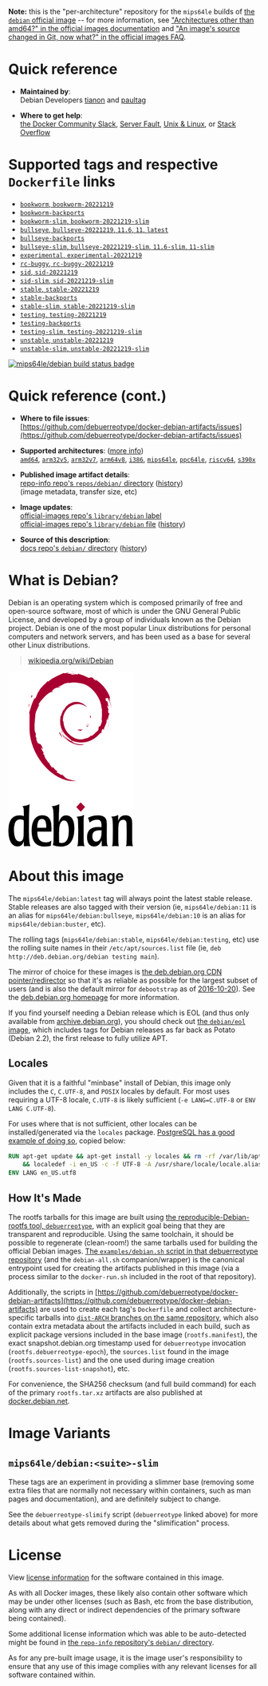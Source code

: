 <!--

********************************************************************************

WARNING:

    DO NOT EDIT "debian/README.md"

    IT IS AUTO-GENERATED

    (from the other files in "debian/" combined with a set of templates)

********************************************************************************

-->

**Note:** this is the "per-architecture" repository for the `mips64le` builds of [the `debian` official image](https://hub.docker.com/_/debian) -- for more information, see ["Architectures other than amd64?" in the official images documentation](https://github.com/docker-library/official-images#architectures-other-than-amd64) and ["An image's source changed in Git, now what?" in the official images FAQ](https://github.com/docker-library/faq#an-images-source-changed-in-git-now-what).

# Quick reference

-	**Maintained by**:  
	Debian Developers [tianon](https://qa.debian.org/developer.php?login=tianon) and [paultag](https://qa.debian.org/developer.php?login=paultag)

-	**Where to get help**:  
	[the Docker Community Slack](https://dockr.ly/comm-slack), [Server Fault](https://serverfault.com/help/on-topic), [Unix & Linux](https://unix.stackexchange.com/help/on-topic), or [Stack Overflow](https://stackoverflow.com/help/on-topic)

# Supported tags and respective `Dockerfile` links

-	[`bookworm`, `bookworm-20221219`](https://github.com/debuerreotype/docker-debian-artifacts/blob/b8d158d5c123fc8f9251abea57107cda4eb0b449/bookworm/Dockerfile)
-	[`bookworm-backports`](https://github.com/debuerreotype/docker-debian-artifacts/blob/b8d158d5c123fc8f9251abea57107cda4eb0b449/bookworm/backports/Dockerfile)
-	[`bookworm-slim`, `bookworm-20221219-slim`](https://github.com/debuerreotype/docker-debian-artifacts/blob/b8d158d5c123fc8f9251abea57107cda4eb0b449/bookworm/slim/Dockerfile)
-	[`bullseye`, `bullseye-20221219`, `11.6`, `11`, `latest`](https://github.com/debuerreotype/docker-debian-artifacts/blob/b8d158d5c123fc8f9251abea57107cda4eb0b449/bullseye/Dockerfile)
-	[`bullseye-backports`](https://github.com/debuerreotype/docker-debian-artifacts/blob/b8d158d5c123fc8f9251abea57107cda4eb0b449/bullseye/backports/Dockerfile)
-	[`bullseye-slim`, `bullseye-20221219-slim`, `11.6-slim`, `11-slim`](https://github.com/debuerreotype/docker-debian-artifacts/blob/b8d158d5c123fc8f9251abea57107cda4eb0b449/bullseye/slim/Dockerfile)
-	[`experimental`, `experimental-20221219`](https://github.com/debuerreotype/docker-debian-artifacts/blob/b8d158d5c123fc8f9251abea57107cda4eb0b449/experimental/Dockerfile)
-	[`rc-buggy`, `rc-buggy-20221219`](https://github.com/debuerreotype/docker-debian-artifacts/blob/b8d158d5c123fc8f9251abea57107cda4eb0b449/rc-buggy/Dockerfile)
-	[`sid`, `sid-20221219`](https://github.com/debuerreotype/docker-debian-artifacts/blob/b8d158d5c123fc8f9251abea57107cda4eb0b449/sid/Dockerfile)
-	[`sid-slim`, `sid-20221219-slim`](https://github.com/debuerreotype/docker-debian-artifacts/blob/b8d158d5c123fc8f9251abea57107cda4eb0b449/sid/slim/Dockerfile)
-	[`stable`, `stable-20221219`](https://github.com/debuerreotype/docker-debian-artifacts/blob/b8d158d5c123fc8f9251abea57107cda4eb0b449/stable/Dockerfile)
-	[`stable-backports`](https://github.com/debuerreotype/docker-debian-artifacts/blob/b8d158d5c123fc8f9251abea57107cda4eb0b449/stable/backports/Dockerfile)
-	[`stable-slim`, `stable-20221219-slim`](https://github.com/debuerreotype/docker-debian-artifacts/blob/b8d158d5c123fc8f9251abea57107cda4eb0b449/stable/slim/Dockerfile)
-	[`testing`, `testing-20221219`](https://github.com/debuerreotype/docker-debian-artifacts/blob/b8d158d5c123fc8f9251abea57107cda4eb0b449/testing/Dockerfile)
-	[`testing-backports`](https://github.com/debuerreotype/docker-debian-artifacts/blob/b8d158d5c123fc8f9251abea57107cda4eb0b449/testing/backports/Dockerfile)
-	[`testing-slim`, `testing-20221219-slim`](https://github.com/debuerreotype/docker-debian-artifacts/blob/b8d158d5c123fc8f9251abea57107cda4eb0b449/testing/slim/Dockerfile)
-	[`unstable`, `unstable-20221219`](https://github.com/debuerreotype/docker-debian-artifacts/blob/b8d158d5c123fc8f9251abea57107cda4eb0b449/unstable/Dockerfile)
-	[`unstable-slim`, `unstable-20221219-slim`](https://github.com/debuerreotype/docker-debian-artifacts/blob/b8d158d5c123fc8f9251abea57107cda4eb0b449/unstable/slim/Dockerfile)

[![mips64le/debian build status badge](https://img.shields.io/jenkins/s/https/doi-janky.infosiftr.net/job/multiarch/job/mips64le/job/debian.svg?label=mips64le/debian%20%20build%20job)](https://doi-janky.infosiftr.net/job/multiarch/job/mips64le/job/debian/)

# Quick reference (cont.)

-	**Where to file issues**:  
	[https://github.com/debuerreotype/docker-debian-artifacts/issues](https://github.com/debuerreotype/docker-debian-artifacts/issues)

-	**Supported architectures**: ([more info](https://github.com/docker-library/official-images#architectures-other-than-amd64))  
	[`amd64`](https://hub.docker.com/r/amd64/debian/), [`arm32v5`](https://hub.docker.com/r/arm32v5/debian/), [`arm32v7`](https://hub.docker.com/r/arm32v7/debian/), [`arm64v8`](https://hub.docker.com/r/arm64v8/debian/), [`i386`](https://hub.docker.com/r/i386/debian/), [`mips64le`](https://hub.docker.com/r/mips64le/debian/), [`ppc64le`](https://hub.docker.com/r/ppc64le/debian/), [`riscv64`](https://hub.docker.com/r/riscv64/debian/), [`s390x`](https://hub.docker.com/r/s390x/debian/)

-	**Published image artifact details**:  
	[repo-info repo's `repos/debian/` directory](https://github.com/docker-library/repo-info/blob/master/repos/debian) ([history](https://github.com/docker-library/repo-info/commits/master/repos/debian))  
	(image metadata, transfer size, etc)

-	**Image updates**:  
	[official-images repo's `library/debian` label](https://github.com/docker-library/official-images/issues?q=label%3Alibrary%2Fdebian)  
	[official-images repo's `library/debian` file](https://github.com/docker-library/official-images/blob/master/library/debian) ([history](https://github.com/docker-library/official-images/commits/master/library/debian))

-	**Source of this description**:  
	[docs repo's `debian/` directory](https://github.com/docker-library/docs/tree/master/debian) ([history](https://github.com/docker-library/docs/commits/master/debian))

# What is Debian?

Debian is an operating system which is composed primarily of free and open-source software, most of which is under the GNU General Public License, and developed by a group of individuals known as the Debian project. Debian is one of the most popular Linux distributions for personal computers and network servers, and has been used as a base for several other Linux distributions.

> [wikipedia.org/wiki/Debian](https://en.wikipedia.org/wiki/Debian)

![logo](https://raw.githubusercontent.com/docker-library/docs/b449be7df57e9ed9086bb5821bfb5d6cdc5d67a4/debian/logo.png)

# About this image

The `mips64le/debian:latest` tag will always point the latest stable release. Stable releases are also tagged with their version (ie, `mips64le/debian:11` is an alias for `mips64le/debian:bullseye`, `mips64le/debian:10` is an alias for `mips64le/debian:buster`, etc).

The rolling tags (`mips64le/debian:stable`, `mips64le/debian:testing`, etc) use the rolling suite names in their `/etc/apt/sources.list` file (ie, `deb http://deb.debian.org/debian testing main`).

The mirror of choice for these images is [the deb.debian.org CDN pointer/redirector](https://deb.debian.org) so that it's as reliable as possible for the largest subset of users (and is also the default mirror for `debootstrap` as of [2016-10-20](https://anonscm.debian.org/cgit/d-i/debootstrap.git/commit/?id=9e8bc60ad1ccf3a25ce7890526b70059f3e770de)). See the [deb.debian.org homepage](https://deb.debian.org) for more information.

If you find yourself needing a Debian release which is EOL (and thus only available from [archive.debian.org](http://archive.debian.org)), you should check out [the `debian/eol` image](https://hub.docker.com/r/debian/eol/), which includes tags for Debian releases as far back as Potato (Debian 2.2), the first release to fully utilize APT.

## Locales

Given that it is a faithful "minbase" install of Debian, this image only includes the `C`, `C.UTF-8`, and `POSIX` locales by default. For most uses requiring a UTF-8 locale, `C.UTF-8` is likely sufficient (`-e LANG=C.UTF-8` or `ENV LANG C.UTF-8`).

For uses where that is not sufficient, other locales can be installed/generated via the `locales` package. [PostgreSQL has a good example of doing so](https://github.com/docker-library/postgres/blob/69bc540ecfffecce72d49fa7e4a46680350037f9/9.6/Dockerfile#L21-L24), copied below:

```dockerfile
RUN apt-get update && apt-get install -y locales && rm -rf /var/lib/apt/lists/* \
	&& localedef -i en_US -c -f UTF-8 -A /usr/share/locale/locale.alias en_US.UTF-8
ENV LANG en_US.utf8
```

## How It's Made

The rootfs tarballs for this image are built using [the reproducible-Debian-rootfs tool, `debuerreotype`](https://github.com/debuerreotype/debuerreotype), with an explicit goal being that they are transparent and reproducible. Using the same toolchain, it should be possible to regenerate (clean-room!) the same tarballs used for building the official Debian images. [The `examples/debian.sh` script in that debuerreotype repository](https://github.com/debuerreotype/debuerreotype/blob/master/examples/debian.sh) (and the `debian-all.sh` companion/wrapper) is the canonical entrypoint used for creating the artifacts published in this image (via a process similar to the `docker-run.sh` included in the root of that repository).

Additionally, the scripts in [https://github.com/debuerreotype/docker-debian-artifacts](https://github.com/debuerreotype/docker-debian-artifacts) are used to create each tag's `Dockerfile` and collect architecture-specific tarballs into [`dist-ARCH` branches on the same repository](https://github.com/debuerreotype/docker-debian-artifacts/branches), which also contain extra metadata about the artifacts included in each build, such as explicit package versions included in the base image (`rootfs.manifest`), the exact snapshot.debian.org timestamp used for `debuerreotype` invocation (`rootfs.debuerreotype-epoch`), the `sources.list` found in the image (`rootfs.sources-list`) and the one used during image creation (`rootfs.sources-list-snapshot`), etc.

For convenience, the SHA256 checksum (and full build command) for each of the primary `rootfs.tar.xz` artifacts are also published at [docker.debian.net](https://docker.debian.net/).

# Image Variants

## `mips64le/debian:<suite>-slim`

These tags are an experiment in providing a slimmer base (removing some extra files that are normally not necessary within containers, such as man pages and documentation), and are definitely subject to change.

See the `debuerreotype-slimify` script (`debuerreotype` linked above) for more details about what gets removed during the "slimification" process.

# License

View [license information](https://www.debian.org/social_contract#guidelines) for the software contained in this image.

As with all Docker images, these likely also contain other software which may be under other licenses (such as Bash, etc from the base distribution, along with any direct or indirect dependencies of the primary software being contained).

Some additional license information which was able to be auto-detected might be found in [the `repo-info` repository's `debian/` directory](https://github.com/docker-library/repo-info/tree/master/repos/debian).

As for any pre-built image usage, it is the image user's responsibility to ensure that any use of this image complies with any relevant licenses for all software contained within.
